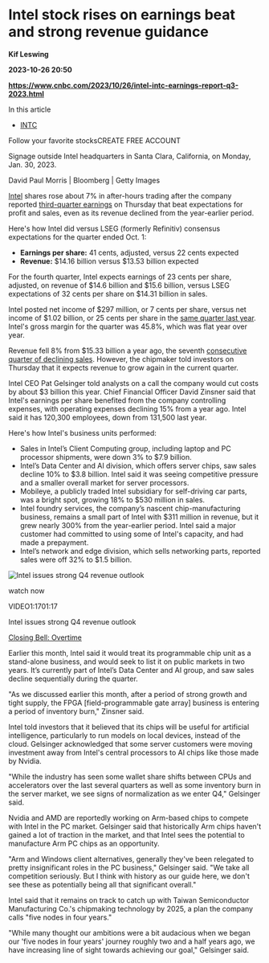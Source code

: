 # Intel stock rises on earnings beat and strong revenue guidance
**Kif Leswing**

**2023-10-26 20:50**

**https://www.cnbc.com/2023/10/26/intel-intc-earnings-report-q3-2023.html**

In this article

*   [INTC](https://www.cnbc.com/quotes/INTC)

Follow your favorite stocksCREATE FREE ACCOUNT

Signage outside Intel headquarters in Santa Clara, California, on Monday, Jan. 30, 2023.

David Paul Morris | Bloomberg | Getty Images

[Intel](https://www.cnbc.com/quotes/INTC/) shares rose about 7% in after-hours trading after the company reported [third-quarter earnings](https://d1io3yog0oux5.cloudfront.net/_e5dfc9918e14dbf6df6a3187d2939309/intel/db/887/8973/earnings_release/Q3+23+EarningsRelease.pdf) on Thursday that beat expectations for profit and sales, even as its revenue declined from the year-earlier period.

Here's how Intel did versus LSEG (formerly Refinitiv) consensus expectations for the quarter ended Oct. 1:

*   **Earnings per share:** 41 cents, adjusted, versus 22 cents expected
*   **Revenue:** $14.16 billion versus $13.53 billion expected

For the fourth quarter, Intel expects earnings of 23 cents per share, adjusted, on revenue of $14.6 billion and $15.6 billion, versus LSEG expectations of 32 cents per share on $14.31 billion in sales.

Intel posted net income of $297 million, or 7 cents per share, versus net income of $1.02 billion, or 25 cents per share in the [same quarter last year](https://www.intc.com/news-events/press-releases/detail/1586/intel-reports-third-quarter-2022-financial-results). Intel's gross margin for the quarter was 45.8%, which was flat year over year.

Revenue fell 8% from $15.33 billion a year ago, the seventh [consecutive quarter of declining sales](https://www.cnbc.com/2023/07/27/intel-intc-earnings-report-q2-2023.html). However, the chipmaker told investors on Thursday that it expects revenue to grow again in the current quarter.

Intel CEO Pat Gelsinger told analysts on a call the company would cut costs by about $3 billion this year. Chief Financial Officer David Zinsner said that Intel's earnings per share benefited from the company controlling expenses, with operating expenses declining 15% from a year ago. Intel said it has 120,300 employees, down from 131,500 last year.

Here's how Intel's business units performed:

*   Sales in Intel’s Client Computing group, including laptop and PC processor shipments, were down 3% to $7.9 billion.
*   Intel’s Data Center and AI division, which offers server chips, saw sales decline 10% to $3.8 billion. Intel said it was seeing competitive pressure and a smaller overall market for server processors.
*   Mobileye, a publicly traded Intel subsidiary for self-driving car parts, was a bright spot, growing 18% to $530 million in sales.
*   Intel foundry services, the company’s nascent chip-manufacturing business, remains a small part of Intel with $311 million in revenue, but it grew nearly 300% from the year-earlier period. Intel said a major customer had committed to using some of Intel's capacity, and had made a prepayment.
*   Intel’s network and edge division, which sells networking parts, reported sales were off 32% to $1.5 billion.

![Intel issues strong Q4 revenue outlook](https://image.cnbcfm.com/api/v1/image/107324007-16983517101698351708-31759989533-1080pnbcnews.jpg?v=1698351898&w=750&h=422&vtcrop=y)

watch now

VIDEO1:1701:17

Intel issues strong Q4 revenue outlook

[Closing Bell: Overtime](https://www.cnbc.com/closing-bell-overtime/)

Earlier this month, Intel said it would treat its programmable chip unit as a stand-alone business, and would seek to list it on public markets in two years. It’s currently part of Intel’s Data Center and AI group, and saw sales decline sequentially during the quarter.

"As we discussed earlier this month, after a period of strong growth and tight supply, the FPGA \[field-programmable gate array\] business is entering a period of inventory burn," Zinsner said.

Intel told investors that it believed that its chips will be useful for artificial intelligence, particularly to run models on local devices, instead of the cloud. Gelsinger acknowledged that some server customers were moving investment away from Intel's central processors to AI chips like those made by Nvidia.

"While the industry has seen some wallet share shifts between CPUs and accelerators over the last several quarters as well as some inventory burn in the server market, we see signs of normalization as we enter Q4," Gelsinger said.

Nvidia and AMD are reportedly working on Arm-based chips to compete with Intel in the PC market. Gelsinger said that historically Arm chips haven't gained a lot of traction in the market, and that Intel sees the potential to manufacture Arm PC chips as an opportunity.

"Arm and Windows client alternatives, generally they've been relegated to pretty insignificant roles in the PC business," Gelsinger said. "We take all competition seriously. But I think with history as our guide here, we don't see these as potentially being all that significant overall."

Intel said that it remains on track to catch up with Taiwan Semiconductor Manufacturing Co.'s chipmaking technology by 2025, a plan the company calls "five nodes in four years."

"While many thought our ambitions were a bit audacious when we began our 'five nodes in four years' journey roughly two and a half years ago, we have increasing line of sight towards achieving our goal," Gelsinger said.